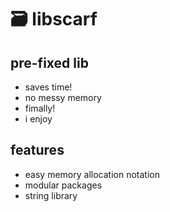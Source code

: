 # 🗃️ libscarf

## pre-fixed lib

- saves time!
- no messy memory
- fimally!
- i enjoy

## features

- easy memory allocation notation
- modular packages
- string library
<!--
- hashmap/dict
- linked list and deques
-->

